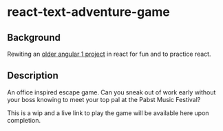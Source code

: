 # react-text-adventure-game

## Background
Rewiting an [older angular 1 project](https://github.com/deeheber/text-adventure-game) in react for fun and to practice react.

## Description
An office inspired escape game. Can you sneak out of work early without your boss knowing to meet your top pal at the Pabst Music Festival?

This is a wip and a live link to play the game will be available here upon completion.
